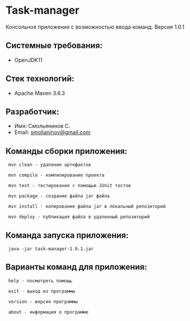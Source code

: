# Task-manager #
Консольное приложение с возможностью ввода команд. Версия 1.0.1

## Системные требования: ##
  * OpenJDK11

## Стек технологий: ##
  * Apache Maven 3.6.3  

## Разработчик: ##
  * Имя: Смольянинов С.
  * Email: smolianinov@gmail.com
    
## Команды сборки приложения: ##
  `  mvn clean - удаление артефактов  `

  `  mvn compile - компилирование проекта  `

  `  mvn test - тестирование с помощью JUnit тестов  `

  `  mvn package - создание файла jar файла  `

  `  mvn install - копирование файла jar в локальный репозиторий  `

  `  mvn deploy - публикация файла в удаленный репозиторий  `

## Команда запуска приложения: ##
  `  java -jar task-manager-1.0.1.jar  `

## Варианты команд для приложения: ##
  `  help - поcмотреть помощь `

  `  exit - выход из программы  `

  `  version - версия программы  `
  
  `  about - информация о программе  `